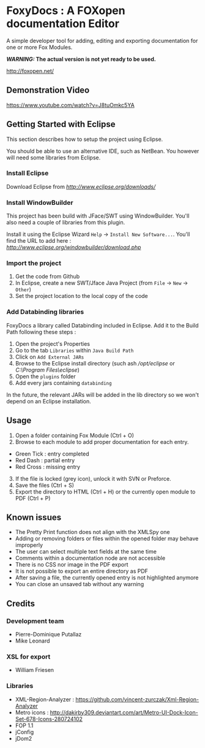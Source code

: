 FoxyDocs : A FOXopen documentation Editor
=========================================

A simple developer tool for adding, editing and exporting documentation for one or more Fox Modules.

___WARNING:_ The actual version is not yet ready to be used.__

http://foxopen.net/

## Demonstration Video

https://www.youtube.com/watch?v=J8tuOmkc5YA

## Getting Started with Eclipse
This section describes how to setup the project using Eclipse.

You should be able to use an alternative IDE, such as NetBean. You however will need some libraries from Eclipse.

### Install Eclipse
Download Eclipse from _http://www.eclipse.org/downloads/_

### Install WindowBuilder
This project has been build with JFace/SWT using WindowBuilder. You'll also need a couple of libraries from this plugin.

Install it using the Eclipse Wizard `Help` -> `Install New Software...`. 
You'll find the URL to add here : _http://www.eclipse.org/windowbuilder/download.php_

### Import the project
1. Get the code from Github
2. In Eclipse, create a new SWT/Jface Java Project (from `File` -> `New` -> `Other`)
3. Set the project location to the local copy of the code

### Add Databinding libraries
FoxyDocs a library called Databinding included in Eclipse. Add it to the Build Path following these steps :

1. Open the project's Properties
2. Go to the tab `Libraries` within `Java Build Path` 
3. Click on `Add External JARs`
4. Browse to the Eclipse install directory (such ash _/opt/eclipse_ or _C:\Program Files\eclipse_)
5. Open the `plugins` folder
6. Add every jars containing `databinding`

In the future, the relevant JARs will be added in the lib directory so we won't depend on an Eclipse installation.

## Usage

1. Open a folder containing Fox Module (Ctrl + O)
2. Browse to each module to add proper documentation for each entry. 
  * Green Tick : entry completed
  * Red Dash : partial entry
  * Red Cross : missing entry
3. If the file is locked (grey icon), unlock it with SVN or Preforce.
4. Save the files (Ctrl + S)
5. Export the directory to HTML (Ctrl + H) or the currently open module to PDF (Ctrl + P)

## Known issues
* The Pretty Print function does not align with the XMLSpy one
* Adding or removing folders or files within the opened folder may behave improperly
* The user can select multiple text fields at the same time
* Comments within a documentation node are not accessible
* There is no CSS nor image in the PDF export
* It is not possible to export an entire directory as PDF
* After saving a file, the currently opened entry is not highlighted anymore
* You can close an unsaved tab without any warning

## Credits

### Development team
* Pierre-Dominique Putallaz
* Mike Leonard

### XSL for export
* William Friesen

### Libraries
* XML-Region-Analyzer : https://github.com/vincent-zurczak/Xml-Region-Analyzer
* Metro icons : http://dakirby309.deviantart.com/art/Metro-UI-Dock-Icon-Set-678-Icons-280724102
* FOP 1.1
* jConfig
* jDom2

